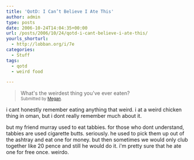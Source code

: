 ```yaml
---
title: 'QotD: I Can’t Believe I Ate This'
author: admin
type: posts
date: 2006-10-24T14:04:35+00:00
url: /posts/2006/10/24/qotd-i-cant-believe-i-ate-this/
yourls_shorturl:
  - http://lobban.org/i/7e
categories:
  - Stuff
tags:
  - qotd
  - weird food

---
```

> What's the weirdest thing you've ever eaten?&#160;   
> <span style="font-size: 0.8em">Submitted by <a class="enclosure-inline-user" href="http://elbowglitter.vox.com/">Megan</a>.</span>

i cant honestly remember eating anything that weird. i at a weird chicken thing in oman, but i dont really remember much about it.

but my friend murray used to eat tabbies. for those who dont understand, tabbies are used cigarette butts. seriously. he used to pick them up out of the ashtray and eat one for money. but then sometimes we would only club together like 20 pence and still he would do it. i'm pretty sure that he ate one for free once. weirdo.